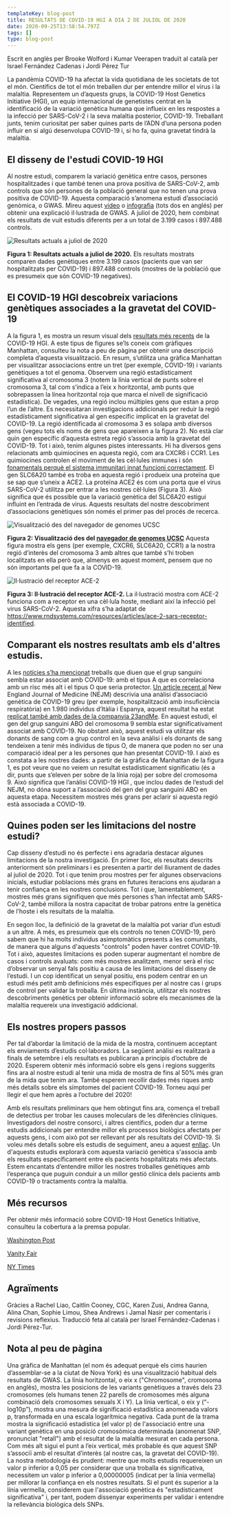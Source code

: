 ```yaml
---
templateKey: blog-post
title: RESULTATS DE COVID-19 HGI A DIA 2 DE JULIOL DE 2020
date: 2020-09-25T13:58:54.797Z
tags: []
type: blog-post
---
```


Escrit en anglès per Brooke Wolford i Kumar Veerapen traduït al català per Israel Fernández Cadenas i Jordi Pérez Tur

La pandèmia COVID-19 ha afectat la vida quotidiana de les societats de tot el món. Científics de tot el món treballen dur per entendre millor el virus i la malaltia. Representem un d’aquests grups, la COVID-19 Host Genetics Initiative (HGI), un equip internacional de genetistes centrat en la identificació de la variació genètica humana que influeix en les respostes a la infecció per SARS-CoV-2 i la seva malaltia posterior, COVID-19. Treballant junts, tenim curiositat per saber quines parts de l’ADN d’una persona poden influir en si algú desenvolupa COVID-19 i, si ho fa, quina gravetat tindrà la malaltia.

## El disseny de l'estudi COVID-19 HGI

Al nostre estudi, comparem la variació genètica entre casos, persones hospitalitzades i que també tenen una prova positiva de SARS-CoV-2, amb controls que són persones de la població general que no tenen una prova positiva de COVID-19. Aquesta comparació s’anomena estudi d’associació genòmica, o GWAS. Mireu aquest [vídeo](https://www.youtube.com/watch?v=cgyc55JhdcM) o [infografia](https://www.broadinstitute.org/visuals/explainer-genome-wide-association-studies) (tots dos en anglés) per obtenir una explicació il·lustrada de GWAS. A juliol de 2020, hem combinat els resultats de vuit estudis diferents per a un total de 3.199 casos i 897.488 controls.

![Resultats actuals a juliol de 2020](scicomm_blog_post_20200924.png)
<figcaption class="manual-md-inline-caption">
<strong>Figura 1: Resultats actuals a juliol de 2020.</strong>  Els resultats mostrats comparen dades genètiques entre 3.199 casos (pacients que van ser hospitalitzats per COVID-19) i 897.488 controls (mostres de la població que es presumeix que són COVID-19 negatives).
</figcaption>

## El COVID-19 HGI descobreix variacions genètiques associades a la gravetat del COVID-19

A la figura 1, es mostra un resum visual dels [resultats més recents](/results/) de la COVID-19 HGI. A este tipus de figures se’ls coneix com gràfiques Manhattan, consulteu la nota a peu de pàgina per obtenir una descripció completa d’aquesta visualització. En resum, s’utilitza una gràfica Manhattan per visualitzar associacions entre un tret (per exemple, COVID-19) i variants genètiques a tot el genoma. Observem una regió estadísticament significativa al cromosoma 3 (notem la línia vertical de punts sobre el cromosoma 3, tal com s’indica a l’eix x horitzontal, amb punts que sobrepassen la línea horitzontal roja que marca el nivell de significació estadística). De vegades, una regió inclou múltiples gens que estan a prop l’un de l’altre. Es necessitaran investigacions addicionals per reduir la regió estadísticament significativa al gen específic implicat en la gravetat del COVID-19. La regió identificada al cromosoma 3 es solapa amb diversos gens (vegeu tots els noms de gens que apareixen a la figura 2). No està clar quin gen específic d’aquesta estreta regió s’associa amb la gravetat del COVID-19. Tot i això, tenim algunes pistes interessants. Hi ha diversos gens relacionats amb quimiocines en aquesta regió, com ara CXCR6 i CCR1. Les quimiocines controlen el moviment de les cèl·lules immunes i són [fonamentals perquè el sistema immunitari innat funcioni correctament](https://www.ncbi.nlm.nih.gov/pmc/articles/PMC4448619/). El gen SLC6A20 també es troba en aquesta regió i produeix una proteïna que se sap que s’uneix a ACE2. La proteïna ACE2 és com una porta que el virus SARS-CoV-2 utilitza per entrar a les nostres cèl·lules (Figura 3). Això significa que és possible que la variació genètica del SLC6A20 estigui influint en l’entrada de virus. Aquests resultats del nostre descobriment d’associacions genètiques són només el primer pas del procés de recerca.

![Visualització des del navegador de genomes UCSC](hgt_genome_32a4d_7bc390.jpg)
<figcaption class="manual-md-inline-caption">
<strong>Figura 2: Visualització des del <a href="https://genome.ucsc.edu" target="_blank" rel="noopener noreferrer">navegador de genomes UCSC</a></strong> Aquesta figura mostra els gens (per exemple, CXCR6, SLC6A20, CCR1) a la nostra regió d’interès del cromosoma 3 amb altres que també s’hi troben localitzats en ella però que, almenys en aquest moment, pensem que no són importants pel que fa a la COVID-19.
</figcaption>

![Il·lustració del receptor ACE-2](unnamed.png)
<figcaption class="manual-md-inline-caption">
<strong>Figura 3: Il·lustració del receptor ACE-2. </strong> La il·lustració mostra com ACE-2 funciona com a receptor en una cèl·lula hoste, mediant així la infecció pel virus SARS-CoV-2. Aquesta xifra s’ha adaptat de <a href="https://www.rndsystems.com/resources/articles/ace-2-sars-receptor-identified" target="_blank" rel="noopener noreferrer">https://www.rndsystems.com/resources/articles/ace-2-sars-receptor-identified</a>.
</figcaption>

## Comparant els nostres resultats amb els d'altres estudis.

A les [notícies s’ha mencionat](https://www.cnn.com/2020/07/16/health/blood-types-coronavirus-wellness-scn/index.html) treballs que diuen que el grup sanguini sembla estar associat amb COVID-19: amb el tipus A que es correlaciona amb un risc més alt i el tipus O que seria protector. [Un article recent al](https://www.nejm.org/doi/full/10.1056/NEJMoa2020283) New England Journal of Medicine (NEJM) descrivia una anàlisi d’associació genètica de COVID-19 greu (per exemple, hospitalització amb insuficiència respiratòria) en 1.980 individus d’Itàlia i Espanya, aquest resultat ha estat [replicat també amb dades de la companyia 23andMe](https://www.medrxiv.org/content/10.1101/2020.09.04.20188318v1). En aquest estudi, el gen del grup sanguini ABO del cromosoma 9 sembla estar significativament associat amb COVID-19. No obstant això, aquest estudi va utilitzar els donants de sang com a grup control en la seva anàlisi i els donants de sang tendeixen a tenir més individus de tipus O, de manera que poden no ser una comparació ideal per a les persones que han presentat COVID-19. I això es constata a les nostres dades: a partir de la gràfica de Manhattan de la figura 1, es pot veure que no veiem un resultat estadísticament significatiu (és a dir, punts que s’eleven per sobre de la línia roja) per sobre del cromosoma 9. Això significa que l’anàlisi COVID-19 HGI , que inclou dades de l’estudi del NEJM, no dóna suport a l’associació del gen del grup sanguini ABO en aquesta etapa. Necessitem mostres més grans per aclarir si aquesta regió està associada a COVID-19.

## Quines poden ser les limitacions del nostre estudi?

Cap disseny d’estudi no és perfecte i ens agradaria destacar algunes limitacions de la nostra investigació. En primer lloc, els resultats descrits anteriorment són preliminars i es presenten a partir del lliurament de dades al juliol de 2020. Tot i que tenim prou mostres per fer algunes observacions inicials, estudiar poblacions més grans en futures iteracions ens ajudaran a tenir confiança en les nostres conclusions. Tot i que, lamentablement, mostres més grans signifiquen que més persones s’han infectat amb SARS-CoV-2, també millora la nostra capacitat de trobar patrons entre la genètica de l’hoste i els resultats de la malaltia.

En segon lloc, la definició de la gravetat de la malaltia pot variar d’un estudi a un altre. A més, es presumeix que els controls no tenen COVID-19, però sabem que hi ha molts individus asimptomàtics presents a les comunitats, de manera que alguns d'aquests "controls" poden haver contret COVID-19. Tot i això, aquestes limitacions es poden superar augmentant el nombre de casos i controls avaluats: com més mostres analitzem, menor serà el risc d’observar un senyal fals positiu a causa de les limitacions del disseny de l’estudi. I un cop identificat un senyal positiu, ens podem centrar en un estudi més petit amb definicions més específiques per al nostre cas i grups de control per validar la troballa. En última instància, utilitzar els nostres descobriments genètics per obtenir informació sobre els mecanismes de la malaltia requereix una investigació addicional.

## Els nostres propers passos

Per tal d’abordar la limitació de la mida de la mostra, continuem acceptant els enviaments d’estudis col·laboradors. La següent anàlisi es realitzarà a finals de setembre i els resultats es publicaran a principis d’octubre de 2020. Esperem obtenir més informació sobre els gens i regions suggerits fins ara al nostre estudi al tenir una mida de mostra de fins al 50% més gran de la mida que tenim ara. També esperem recollir dades més riques amb més detalls sobre els símptomes del pacient COVID-19. Torneu aquí per llegir el que hem après a l’octubre del 2020!

Amb els resultats preliminars que hem obtingut fins ara, comença el treball de detectius per trobar les causes moleculars de les diferències clíniques. Investigadors del nostre consorci, i altres científics, poden dur a terme estudis addicionals per entendre millor els processos biològics afectats per aquests gens, i com això pot ser rellevant per als resultats del COVID-19. Si voleu més detalls sobre els estudis de seguiment, aneu a aquest [enllaç](/blog/2020-06-29-in-silico-follow-up-results/). Un d'aquests estudis explorarà com aquesta variació genètica s'associa amb els resultats específicament entre els pacients hospitalitzats més afectats. Estem encantats d’entendre millor les nostres troballes genètiques amb l’esperança que puguin conduir a un millor gestió clínica dels pacients amb COVID-19 o tractaments contra la malaltia.

## Més recursos

Per obtenir més informació sobre COVID-19 Host Genetics Initiative, consulteu la cobertura a la premsa popular.


[Washington Post](https://www.washingtonpost.com/opinions/2020/04/27/covid-19-quickly-kills-some-while-others-dont-show-symptoms-can-genetics-explain-this/)

[Vanity Fair](https://www.vanityfair.com/news/2020/04/genetic-chances-of-dying-from-coronavirus)

[NY Times](https://www.nytimes.com/2020/06/03/health/coronavirus-blood-type-genetics.html)

## Agraïments

Gràcies a Rachel Liao, Caitlin Cooney, CGC, Karen Zusi, Andrea Ganna, Alina Chan, Sophie Limou, Shea Andrews i Jamal Nasir per comentaris i revisions reflexius. Traducció feta al català per Israel Fernández-Cadenas i Jordi Pérez-Tur.

## Nota al peu de pàgina
Una gràfica de Manhattan (el nom és adequat perquè els cims haurien d’assemblar-se a la ciutat de Nova York) és una visualització habitual dels resultats de GWAS. La línia horitzontal, o eix x ("Chromosome", cromosoma en anglès), mostra les posicions de les variants genètiques a través dels 23 cromosomes (els humans tenen 22 parells de cromosomes més alguna combinació dels cromosomes sexuals X i Y). La línia vertical, o eix y (“-log10p”), mostra una mesura de significació estadística anomenada valors p, transformada en una escala logarítmica negativa. Cada punt de la trama mostra la significació estadística (el valor p) de l'associació entre una variant genètica en una posició cromosòmica determinada (anomenat SNP, pronunciat "retall") amb el resultat de la malaltia mesurat en cada persona. Com més alt sigui el punt a l’eix vertical, més probable és que aquest SNP s’associï amb el resultat d’interès (al nostre cas, la gravetat del COVID-19). La nostra metodologia és prudent: mentre que molts estudis requereixen un valor p inferior a 0,05 per considerar que una troballa és significativa, necessitem un valor p inferior a 0,00000005 (indicat per la línia vermella) per millorar la confiança en els nostres resultats. Si el punt és superior a la línia vermella, considerem que l'associació genètica és "estadísticament significativa" i, per tant, podem dissenyar experiments per validar i entendre la rellevància biològica dels SNPs.


